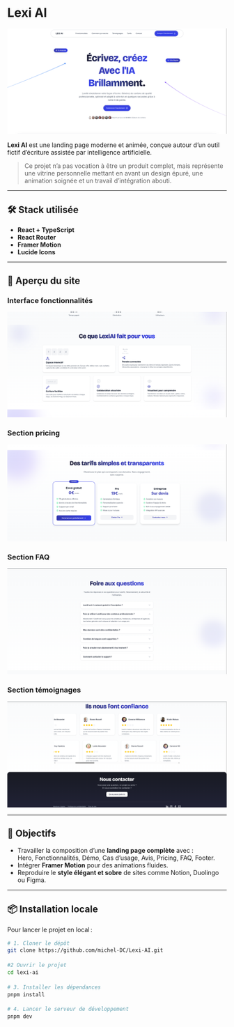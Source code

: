 # Lexi AI

![Hero Preview](./readme/1.png)

**Lexi AI** est une landing page moderne et animée, conçue autour d’un outil fictif d’écriture assistée par intelligence artificielle.

> Ce projet n’a pas vocation à être un produit complet, mais représente une vitrine personnelle mettant en avant un design épuré, une animation soignée et un travail d’intégration abouti.

---

## 🛠 Stack utilisée

- **React + TypeScript**
- **React Router**
- **Framer Motion** 
- **Lucide Icons**

---

## 📸 Aperçu du site

### Interface fonctionnalités

![Features Section](./readme/2.png)

### Section pricing

![Animated UI](./readme/3.png)

### Section FAQ

![FAQ Section](./readme/5.png)

### Section témoignages

![Testimonials](./readme/4.png)

---

## 🚀 Objectifs

- Travailler la composition d’une **landing page complète** avec :  
  Hero, Fonctionnalités, Démo, Cas d’usage, Avis, Pricing, FAQ, Footer.
- Intégrer **Framer Motion** pour des animations fluides.
- Reproduire le **style élégant et sobre** de sites comme Notion, Duolingo ou Figma.

---

## 📦 Installation locale

Pour lancer le projet en local :

```bash
# 1. Cloner le dépôt
git clone https://github.com/michel-DC/Lexi-AI.git

#2 Ouvrir le projet
cd lexi-ai

# 3. Installer les dépendances
pnpm install

# 4. Lancer le serveur de développement
pnpm dev
```
